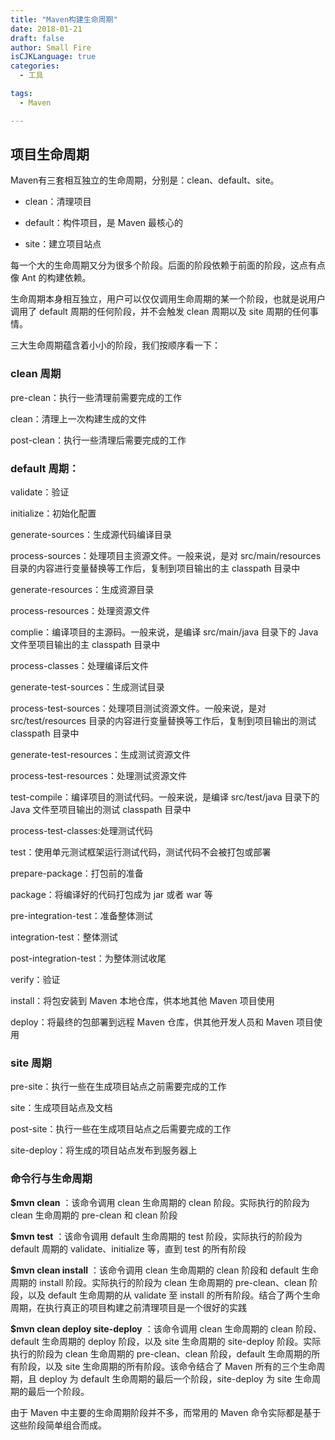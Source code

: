 ```yaml
---
title: "Maven构建生命周期"
date: 2018-01-21
draft: false
author: Small Fire
isCJKLanguage: true
categories: 
  - 工具

tags: 
  - Maven

---
```


## 项目生命周期

Maven有三套相互独立的生命周期，分别是：clean、default、site。

- clean：清理项目

- default：构件项目，是 Maven 最核心的

- site：建立项目站点

每一个大的生命周期又分为很多个阶段。后面的阶段依赖于前面的阶段，这点有点像 Ant 的构建依赖。

生命周期本身相互独立，用户可以仅仅调用生命周期的某一个阶段，也就是说用户调用了 default 周期的任何阶段，并不会触发 clean 周期以及 site 周期的任何事情。

三大生命周期蕴含着小小的阶段，我们按顺序看一下：

### clean 周期

pre-clean：执行一些清理前需要完成的工作

clean：清理上一次构建生成的文件

post-clean：执行一些清理后需要完成的工作

### default 周期：

validate：验证

initialize：初始化配置

generate-sources：生成源代码编译目录

process-sources：处理项目主资源文件。一般来说，是对 src/main/resources 目录的内容进行变量替换等工作后，复制到项目输出的主 classpath 目录中

generate-resources：生成资源目录

process-resources：处理资源文件

complie：编译项目的主源码。一般来说，是编译 src/main/java 目录下的 Java 文件至项目输出的主 classpath 目录中

process-classes：处理编译后文件

generate-test-sources：生成测试目录

process-test-sources：处理项目测试资源文件。一般来说，是对 src/test/resources 目录的内容进行变量替换等工作后，复制到项目输出的测试 classpath 目录中

generate-test-resources：生成测试资源文件

process-test-resources：处理测试资源文件

test-compile：编译项目的测试代码。一般来说，是编译 src/test/java 目录下的 Java 文件至项目输出的测试 classpath 目录中

process-test-classes:处理测试代码

test：使用单元测试框架运行测试代码，测试代码不会被打包或部署

prepare-package：打包前的准备

package：将编译好的代码打包成为 jar 或者 war 等

pre-integration-test：准备整体测试

integration-test：整体测试

post-integration-test：为整体测试收尾

verify：验证

install：将包安装到 Maven 本地仓库，供本地其他 Maven 项目使用

deploy：将最终的包部署到远程 Maven 仓库，供其他开发人员和 Maven 项目使用

### site 周期

pre-site：执行一些在生成项目站点之前需要完成的工作

site：生成项目站点及文档

post-site：执行一些在生成项目站点之后需要完成的工作

site-deploy：将生成的项目站点发布到服务器上

### 命令行与生命周期

**$mvn clean** ：该命令调用 clean 生命周期的 clean 阶段。实际执行的阶段为 clean 生命周期的 pre-clean 和 clean 阶段

**$mvn test** ：该命令调用 default 生命周期的 test 阶段，实际执行的阶段为 default 周期的 validate、initialize 等，直到 test 的所有阶段

**$mvn clean install** ：该命令调用 clean 生命周期的 clean 阶段和 default 生命周期的 install 阶段。实际执行的阶段为 clean 生命周期的 pre-clean、clean 阶段，以及 default 生命周期的从 validate 至 install 的所有阶段。结合了两个生命周期，在执行真正的项目构建之前清理项目是一个很好的实践

**$mvn clean deploy site-deploy** ：该命令调用 clean 生命周期的 clean 阶段、default 生命周期的 deploy 阶段，以及 site 生命周期的 site-deploy 阶段。实际执行的阶段为 clean 生命周期的 pre-clean、clean 阶段，default 生命周期的所有阶段，以及 site 生命周期的所有阶段。该命令结合了 Maven 所有的三个生命周期，且 deploy 为 default 生命周期的最后一个阶段，site-deploy 为 site 生命周期的最后一个阶段。

由于 Maven 中主要的生命周期阶段并不多，而常用的 Maven 命令实际都是基于这些阶段简单组合而成。





















